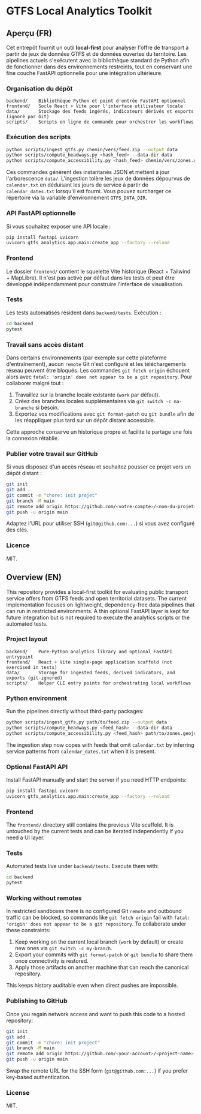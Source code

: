# GTFS Local Analytics Toolkit

## Aperçu (FR)

Cet entrepôt fournit un outil **local-first** pour analyser l'offre de transport à partir de jeux de données GTFS et de données ouvertes du territoire. Les pipelines actuels s'exécutent avec la bibliothèque standard de Python afin de fonctionner dans des environnements restreints, tout en conservant une fine couche FastAPI optionnelle pour une intégration ultérieure.

### Organisation du dépôt

```
backend/    Bibliothèque Python et point d'entrée FastAPI optionnel
frontend/   Socle React + Vite pour l'interface utilisateur locale
data/       Stockage des feeds ingérés, indicateurs dérivés et exports (ignoré par Git)
scripts/    Scripts en ligne de commande pour orchestrer les workflows
```

### Exécution des scripts

```bash
python scripts/ingest_gtfs.py chemin/vers/feed.zip --output data
python scripts/compute_headways.py <hash_feed> --data-dir data
python scripts/compute_accessibility.py <hash_feed> chemin/vers/zones.geojson --data-dir data
```

Ces commandes génèrent des instantanés JSON et mettent à jour l'arborescence `data/`. L'ingestion tolère les jeux de données dépourvus de `calendar.txt` en déduisant les jours de service à partir de `calendar_dates.txt` lorsqu'il est fourni. Vous pouvez surcharger ce répertoire via la variable d'environnement `GTFS_DATA_DIR`.

### API FastAPI optionnelle

Si vous souhaitez exposer une API locale :

```bash
pip install fastapi uvicorn
uvicorn gtfs_analytics.app.main:create_app --factory --reload
```

### Frontend

Le dossier `frontend/` contient le squelette Vite historique (React + Tailwind + MapLibre). Il n'est pas activé par défaut dans les tests et peut être développé indépendamment pour construire l'interface de visualisation.

### Tests

Les tests automatisés résident dans `backend/tests`. Exécution :

```bash
cd backend
pytest
```

### Travail sans accès distant

Dans certains environnements (par exemple sur cette plateforme d'entraînement), aucun `remote` Git n'est configuré et les téléchargements réseau peuvent être bloqués. Les commandes `git fetch origin` échouent alors avec `fatal: 'origin' does not appear to be a git repository`. Pour collaborer malgré tout :

1. Travaillez sur la branche locale existante (`work` par défaut).
2. Créez des branches locales supplémentaires via `git switch -c ma-branche` si besoin.
3. Exportez vos modifications avec `git format-patch` ou `git bundle` afin de les réappliquer plus tard sur un dépôt distant accessible.

Cette approche conserve un historique propre et facilite le partage une fois la connexion rétablie.

### Publier votre travail sur GitHub

Si vous disposez d'un accès réseau et souhaitez pousser ce projet vers un dépôt distant :

```bash
git init
git add .
git commit -m "chore: init projet"
git branch -M main
git remote add origin https://github.com/<votre-compte>/<nom-du-projet>.git
git push -u origin main
```

Adaptez l'URL pour utiliser SSH (`git@github.com:...`) si vous avez configuré des clés.

### Licence

MIT.

## Overview (EN)

This repository provides a local-first toolkit for evaluating public transport service offers from GTFS feeds and open territorial datasets. The current implementation focuses on lightweight, dependency-free data pipelines that can run in restricted environments. A thin optional FastAPI layer is kept for future integration but is not required to execute the analytics scripts or the automated tests.

### Project layout

```
backend/    Pure-Python analytics library and optional FastAPI entrypoint
frontend/   React + Vite single-page application scaffold (not exercised in tests)
data/       Storage for ingested feeds, derived indicators, and exports (git-ignored)
scripts/    Helper CLI entry points for orchestrating local workflows
```

### Python environment

Run the pipelines directly without third-party packages:

```bash
python scripts/ingest_gtfs.py path/to/feed.zip --output data
python scripts/compute_headways.py <feed_hash> --data-dir data
python scripts/compute_accessibility.py <feed_hash> path/to/zones.geojson --data-dir data
```

The ingestion step now copes with feeds that omit `calendar.txt` by inferring service patterns from `calendar_dates.txt` when it is present.

### Optional FastAPI API

Install FastAPI manually and start the server if you need HTTP endpoints:

```bash
pip install fastapi uvicorn
uvicorn gtfs_analytics.app.main:create_app --factory --reload
```

### Frontend

The `frontend/` directory still contains the previous Vite scaffold. It is untouched by the current tests and can be iterated independently if you need a UI layer.

### Tests

Automated tests live under `backend/tests`. Execute them with:

```bash
cd backend
pytest
```

### Working without remotes

In restricted sandboxes there is no configured Git `remote` and outbound traffic can be blocked, so commands like `git fetch origin` fail with `fatal: 'origin' does not appear to be a git repository`. To collaborate under these constraints:

1. Keep working on the current local branch (`work` by default) or create new ones via `git switch -c my-branch`.
2. Export your commits with `git format-patch` or `git bundle` to share them once connectivity is restored.
3. Apply those artifacts on another machine that can reach the canonical repository.

This keeps history auditable even when direct pushes are impossible.

### Publishing to GitHub

Once you regain network access and want to push this code to a hosted repository:

```bash
git init
git add .
git commit -m "chore: init project"
git branch -M main
git remote add origin https://github.com/<your-account>/<project-name>.git
git push -u origin main
```

Swap the remote URL for the SSH form (`git@github.com:...`) if you prefer key-based authentication.

### License

MIT.
